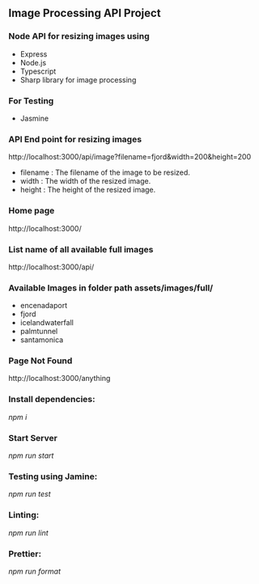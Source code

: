 ## Image Processing API Project

### **Node API for resizing images using**

*  Express
*  Node.js
*  Typescript
*  Sharp library for image processing


### **For Testing**
-  Jasmine

### **API End point for resizing images**

 http://localhost:3000/api/image?filename=fjord&width=200&height=200

* filename : The filename of the image to be resized.
* width : The width of the resized image.
* height : The height of the resized  image.

### **Home page**
http://localhost:3000/

### **List name of all available full images**
http://localhost:3000/api/

### **Available Images in folder path assets/images/full/**
- encenadaport
- fjord
- icelandwaterfall
- palmtunnel
- santamonica

### **Page Not Found**
http://localhost:3000/anything

### **Install dependencies:** 
*npm i*

### **Start Server**
 *npm run start*

### **Testing using Jamine:** 
*npm run test*

### **Linting:**
 *npm run lint*

### **Prettier:** 
*npm run format*